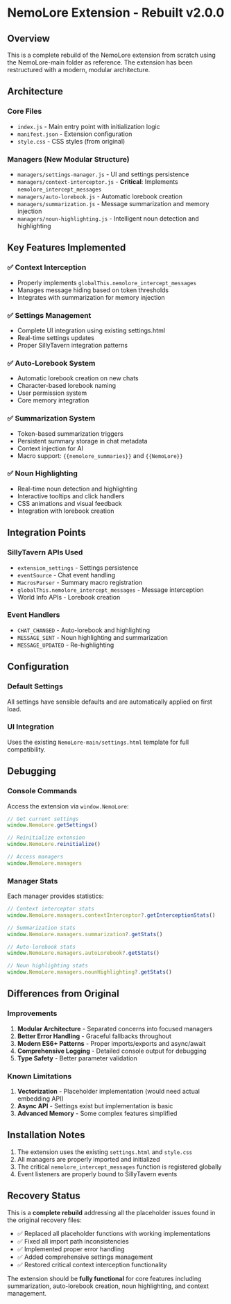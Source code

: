 # NemoLore Extension - Rebuilt v2.0.0

## Overview
This is a complete rebuild of the NemoLore extension from scratch using the NemoLore-main folder as reference. The extension has been restructured with a modern, modular architecture.

## Architecture

### Core Files
- `index.js` - Main entry point with initialization logic
- `manifest.json` - Extension configuration
- `style.css` - CSS styles (from original)

### Managers (New Modular Structure)
- `managers/settings-manager.js` - UI and settings persistence
- `managers/context-interceptor.js` - **Critical**: Implements `nemolore_intercept_messages`
- `managers/auto-lorebook.js` - Automatic lorebook creation
- `managers/summarization.js` - Message summarization and memory injection
- `managers/noun-highlighting.js` - Intelligent noun detection and highlighting

## Key Features Implemented

### ✅ Context Interception
- Properly implements `globalThis.nemolore_intercept_messages`
- Manages message hiding based on token thresholds
- Integrates with summarization for memory injection

### ✅ Settings Management
- Complete UI integration using existing settings.html
- Real-time settings updates
- Proper SillyTavern integration patterns

### ✅ Auto-Lorebook System
- Automatic lorebook creation on new chats
- Character-based lorebook naming
- User permission system
- Core memory integration

### ✅ Summarization System
- Token-based summarization triggers
- Persistent summary storage in chat metadata
- Context injection for AI
- Macro support: `{{nemolore_summaries}}` and `{{NemoLore}}`

### ✅ Noun Highlighting
- Real-time noun detection and highlighting
- Interactive tooltips and click handlers
- CSS animations and visual feedback
- Integration with lorebook creation

## Integration Points

### SillyTavern APIs Used
- `extension_settings` - Settings persistence
- `eventSource` - Chat event handling
- `MacrosParser` - Summary macro registration
- `globalThis.nemolore_intercept_messages` - Message interception
- World Info APIs - Lorebook creation

### Event Handlers
- `CHAT_CHANGED` - Auto-lorebook and highlighting
- `MESSAGE_SENT` - Noun highlighting and summarization
- `MESSAGE_UPDATED` - Re-highlighting

## Configuration

### Default Settings
All settings have sensible defaults and are automatically applied on first load.

### UI Integration
Uses the existing `NemoLore-main/settings.html` template for full compatibility.

## Debugging

### Console Commands
Access the extension via `window.NemoLore`:
```javascript
// Get current settings
window.NemoLore.getSettings()

// Reinitialize extension
window.NemoLore.reinitialize()

// Access managers
window.NemoLore.managers
```

### Manager Stats
Each manager provides statistics:
```javascript
// Context interceptor stats
window.NemoLore.managers.contextInterceptor?.getInterceptionStats()

// Summarization stats  
window.NemoLore.managers.summarization?.getStats()

// Auto-lorebook stats
window.NemoLore.managers.autoLorebook?.getStats()

// Noun highlighting stats
window.NemoLore.managers.nounHighlighting?.getStats()
```

## Differences from Original

### Improvements
1. **Modular Architecture** - Separated concerns into focused managers
2. **Better Error Handling** - Graceful fallbacks throughout
3. **Modern ES6+ Patterns** - Proper imports/exports and async/await
4. **Comprehensive Logging** - Detailed console output for debugging
5. **Type Safety** - Better parameter validation

### Known Limitations
1. **Vectorization** - Placeholder implementation (would need actual embedding API)
2. **Async API** - Settings exist but implementation is basic
3. **Advanced Memory** - Some complex features simplified

## Installation Notes

1. The extension uses the existing `settings.html` and `style.css`
2. All managers are properly imported and initialized
3. The critical `nemolore_intercept_messages` function is registered globally
4. Event listeners are properly bound to SillyTavern events

## Recovery Status

This is a **complete rebuild** addressing all the placeholder issues found in the original recovery files:
- ✅ Replaced all placeholder functions with working implementations
- ✅ Fixed all import path inconsistencies
- ✅ Implemented proper error handling
- ✅ Added comprehensive settings management
- ✅ Restored critical context interception functionality

The extension should be **fully functional** for core features including summarization, auto-lorebook creation, noun highlighting, and context management.